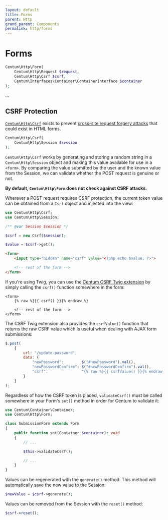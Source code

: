 ```yaml
---
layout: default
title: Forms
parent: Http
grand_parent: Components
permalink: http/forms
---
```




# Forms

```php
Centum\Http\Form(
    Centum\Http\Request $request,
    Centum\Http\Csrf $csrf,
    Centum\Interfaces\Container\ContainerInterface $container
);
```

...



## CSRF Protection

[`Centum\Http\Csrf`](https://github.com/SidRoberts/centum/blob/development/src/Http/Csrf.php) exists to prevent [cross-site request forgery attacks](https://en.wikipedia.org/wiki/Cross-site_request_forgery) that could exist in HTML forms.

```php
Centum\Http\Csrf(
    Centum\Http\Session $session
);
```

`Centum\Http\Csrf` works by generating and storing a random string in a `Centum\Http\Session` object and making this value available for use in a `<form>`.
By comparing the value submitted by the user and the known value from the Session, we can validate whether the POST request is genuine or not.

**By default, `Centum\Http\Form` does not check against CSRF attacks.**

Wherever a POST request requires CSRF protection, the current token value can be obtained from a `Csrf` object and injected into the view:

```php
use Centum\Http\Csrf;
use Centum\Http\Session;

/** @var Session $session */

$csrf = new Csrf($session);

$value = $csrf->get();
```

```html
<form>
    <input type="hidden" name="csrf" value="<?php echo $value; ?>">

    <!-- rest of the form -->
</form>
```

If you're using Twig, you can use the [Centum CSRF Twig extension](../twig/csrf.md) by simply calling the `csrf()` function somewhere in the form:

```twig
<form>
    {% raw %}{{ csrf() }}{% endraw %}

    <!-- rest of the form -->
</form>
```

The CSRF Twig extension also provides the `csrfValue()` function that returns the raw CSRF value which is useful when dealing with AJAX form submissions:

```js
$.post(
    {
        url: "/update-password",
        data: {
            "newPassword":        $("#newPassword").val(),
            "newPasswordConfirm": $("#newPasswordConfirm").val(),
            "csrf":               "{% raw %}{{ csrfValue() }}{% endraw %}"
        }
    }
);
```

Regardless of how the CSRF token is placed, `validateCsrf()` must be called somewhere in your Form's `set()` method in order for Centum to validate it:

```php
use Centum\Container\Container;
use Centum\Http\Form;

class SubmissionForm extends Form
{
    public function set(Container $container): void
    {
        // ...

        $this->validateCsrf();

        // ...
    }
}
```

Values can be regenerated with the `generate()` method.
This method will automatically save the new value to the Session:

```php
$newValue = $csrf->generate();
```

Values can be removed from the Session with the `reset()` method:

```php
$csrf->reset();
```
